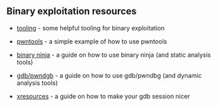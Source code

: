 ## Binary exploitation resources

* [tooling](tooling) - some helpful tooling for binary exploitation

* [pwntools](pwntools) - a simple example of how to use pwntools

* [binary ninja](binja) - a guide on how to use binary ninja (and static analysis tools) 

* [gdb/pwndgb](pwndbg) - a guide on how to use gdb/pwndbg (and dynamic analysis tools)

* [xresources](Xresources) - a guide on how to make your gdb session nicer